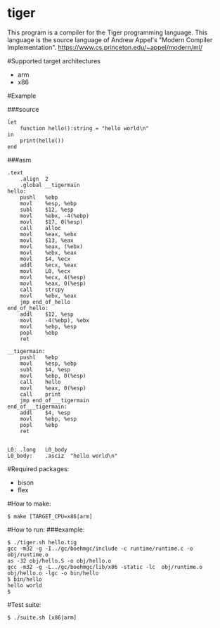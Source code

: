 tiger
=====

This program is a compiler for the Tiger programming language. This language is the source language of Andrew Appel's "Modern Compiler Implementation". 
https://www.cs.princeton.edu/~appel/modern/ml/

#Supported target architectures
* arm
* x86

#Example

###source
```
let
    function hello():string = "hello world\n"
in
    print(hello())
end
```

###asm

```
.text
    .align  2
    .global __tigermain
hello:
    pushl   %ebp
    movl    %esp, %ebp
    subl    $12, %esp
    movl    %ebx, -4(%ebp)
    movl    $17, 0(%esp)
    call    alloc
    movl    %eax, %ebx
    movl    $13, %eax
    movl    %eax, (%ebx)
    movl    %ebx, %eax
    movl    $4, %ecx
    addl    %ecx, %eax
    movl    L0, %ecx
    movl    %ecx, 4(%esp)
    movl    %eax, 0(%esp)
    call    strcpy
    movl    %ebx, %eax
    jmp end_of_hello
end_of_hello:
    addl    $12, %esp
    movl    -4(%ebp), %ebx
    movl    %ebp, %esp
    popl    %ebp
    ret

__tigermain:
    pushl   %ebp
    movl    %esp, %ebp
    subl    $4, %esp
    movl    %ebp, 0(%esp)
    call    hello
    movl    %eax, 0(%esp)
    call    print
    jmp end_of___tigermain
end_of___tigermain:
    addl    $4, %esp
    movl    %ebp, %esp
    popl    %ebp
    ret


L0: .long   L0_body
L0_body:    .asciz  "hello world\n"
```


#Required packages:
* bison
* flex


#How to make:
```
$ make [TARGET_CPU=x86|arm]
```

#How to run:
###example:
```
$ ./tiger.sh hello.tig
gcc -m32 -g -I../gc/boehmgc/include -c runtime/runtime.c -o obj/runtime.o
as -32 obj/hello.S -o obj/hello.o
gcc -m32 -g -L../gc/boehmgc/lib/x86 -static -lc  obj/runtime.o  obj/hello.o -lgc -o bin/hello
$ bin/hello
hello world
$
```

#Test suite:
```
$ ./suite.sh [x86|arm]
```
